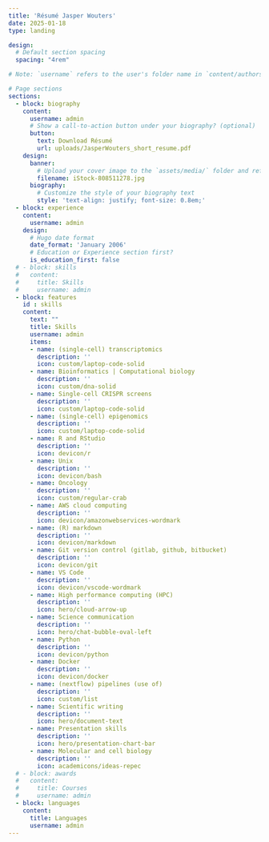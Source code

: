 ```yaml
---
title: 'Résumé Jasper Wouters'
date: 2025-01-18
type: landing

design:
  # Default section spacing
  spacing: "4rem"

# Note: `username` refers to the user's folder name in `content/authors/`

# Page sections
sections:
  - block: biography
    content:
      username: admin
      # Show a call-to-action button under your biography? (optional)
      button:
        text: Download Résumé
        url: uploads/JasperWouters_short_resume.pdf
    design:
      banner:
        # Upload your cover image to the `assets/media/` folder and reference it here
        filename: iStock-808511278.jpg
      biography:
        # Customize the style of your biography text
        style: 'text-align: justify; font-size: 0.8em;'
  - block: experience
    content:
      username: admin
    design:
      # Hugo date format
      date_format: 'January 2006'
      # Education or Experience section first?
      is_education_first: false
  # - block: skills
  #   content:
  #     title: Skills
  #     username: admin
  - block: features
    id : skills
    content:
      text: ""
      title: Skills
      username: admin
      items:
      - name: (single-cell) transcriptomics
        description: ''
        icon: custom/laptop-code-solid
      - name: Bioinformatics | Computational biology
        description: ''
        icon: custom/dna-solid
      - name: Single-cell CRISPR screens
        description: ''
        icon: custom/laptop-code-solid
      - name: (single-cell) epigenomics
        description: ''
        icon: custom/laptop-code-solid
      - name: R and RStudio
        description: ''
        icon: devicon/r
      - name: Unix
        description: ''
        icon: devicon/bash
      - name: Oncology
        description: ''
        icon: custom/regular-crab
      - name: AWS cloud computing
        description: ''
        icon: devicon/amazonwebservices-wordmark
      - name: (R) markdown
        description: ''
        icon: devicon/markdown
      - name: Git version control (gitlab, github, bitbucket)
        description: ''
        icon: devicon/git
      - name: VS Code
        description: ''
        icon: devicon/vscode-wordmark
      - name: High performance computing (HPC)
        description: ''
        icon: hero/cloud-arrow-up
      - name: Science communication
        description: ''
        icon: hero/chat-bubble-oval-left
      - name: Python
        description: ''
        icon: devicon/python
      - name: Docker
        description: ''
        icon: devicon/docker
      - name: (nextflow) pipelines (use of)
        description: ''
        icon: custom/list
      - name: Scientific writing
        description: ''
        icon: hero/document-text
      - name: Presentation skills
        description: ''
        icon: hero/presentation-chart-bar
      - name: Molecular and cell biology
        description: ''
        icon: academicons/ideas-repec
  # - block: awards
  #   content:
  #     title: Courses
  #     username: admin
  - block: languages
    content:
      title: Languages
      username: admin
---
```

